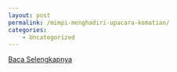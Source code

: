 ```yaml
---
layout: post
permalink: /mimpi-menghadiri-upacara-kematian/
categories:
    - Uncategorized
---
```


[Baca Selengkapnya](/07)